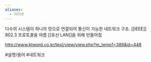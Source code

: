 ```yaml
---
aliases:
  - 이더넷
---
```

다수의 시스템이 하나의 망으로 연결되어 통신이 가능한 네트워크 구조.
[[IEEE]] 802.3 프로토콜을 따름
[[유선 LAN]]을 위해 만들어짐

http://www.ktword.co.kr/test/view/view.php?m_temp1=388&id=448

#설명/용어 #네트워크 